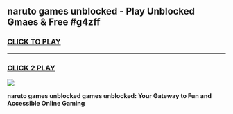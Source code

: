 
## naruto games unblocked - Play Unblocked Gmaes & Free #g4zff
<h3>
<a href="https://news.freeplayer.one?title=naruto_games_unblocked&ref=24F">CLICK TO PLAY</a></h3>
<hr>

<h3>
<a href="https://news.freeplayer.one?title=naruto_games_unblocked&ref=24F">CLICK 2 PLAY</a>
  
</h3>

<a href="https://news.freeplayer.one?title=naruto_games_unblocked&ref=24F/"><img src="https://clearcache.store/games.png"></a>


**naruto games unblocked games unblocked: Your Gateway to Fun and Accessible Online Gaming**
